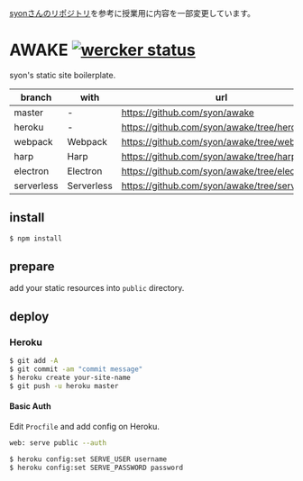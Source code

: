 [syonさんのリポジトリ](https://github.com/syon/awake/tree/heroku)を参考に授業用に内容を一部変更しています。

AWAKE [![wercker status](https://app.wercker.com/status/219b82bc57e438e29fe947f92a275fcc/s/master "wercker status")](https://app.wercker.com/project/byKey/219b82bc57e438e29fe947f92a275fcc)
=====

syon's static site boilerplate.

| branch     | with       | url    |
|------------|------------|--------|
| master     | -          | https://github.com/syon/awake |
| heroku     | -          | https://github.com/syon/awake/tree/heroku |
| webpack    | Webpack    | https://github.com/syon/awake/tree/webpack |
| harp       | Harp       | https://github.com/syon/awake/tree/harp |
| electron   | Electron   | https://github.com/syon/awake/tree/electron |
| serverless | Serverless | https://github.com/syon/awake/tree/serverless |


## install

```bash
$ npm install
```


## prepare

add your static resources into `public` directory.


## deploy

### Heroku

```bash
$ git add -A
$ git commit -am "commit message"
$ heroku create your-site-name
$ git push -u heroku master
```

#### Basic Auth

Edit `Procfile` and add config on Heroku.

```bash
web: serve public --auth
```

```bash
$ heroku config:set SERVE_USER username
$ heroku config:set SERVE_PASSWORD password
```
